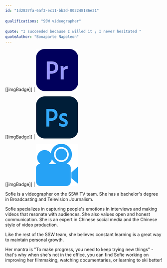 ```yaml
---
id: "1d2837fa-6af3-ec11-bb3d-002248186e31"

qualifications: "SSW videographer"

quote: "I succeeded because I willed it ; I never hesitated "
quoteAuthor: "Bonaparte Napoleon"
---
```


[[imgBadge]]
| ![](../badges/Designer-adobe-premiere.png)

[[imgBadge]]
| ![](../badges/Designer-adobe-photoshop.png)

[[imgBadge]]
| ![](../badges/Designer-camera.png)

Sofie is a videographer on the SSW TV team. She has a bachelor's degree in Broadcasting and Television Journalism.

Sofie specializes in capturing people's emotions in interviews and making videos that resonate with audiences. She also values open and honest communication. She is an expert in Chinese social media and the Chinese style of video production.

Like the rest of the SSW team, she believes constant learning is a great way to maintain personal growth.

Her mantra is "To make progress, you need to keep trying new things" - that's why when she's not in the office, you can find Sofie working on improving her filmmaking, watching documentaries, or learning to ski better!

